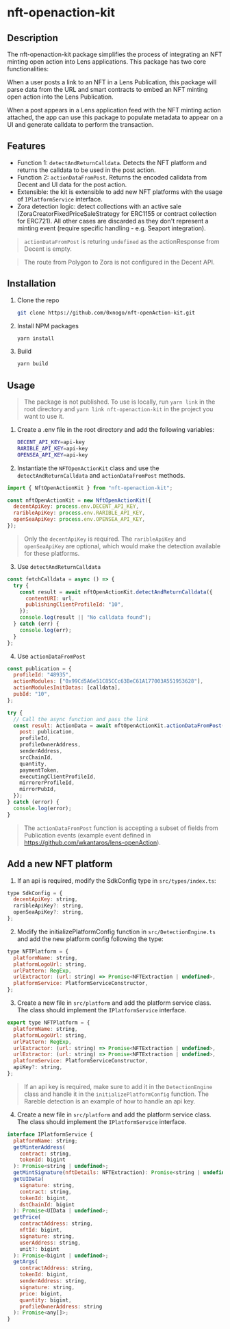 # nft-openaction-kit

## Description

The nft-openaction-kit package simplifies the process of integrating an NFT minting open action into Lens applications. This package has two core functionalities:

When a user posts a link to an NFT in a Lens Publication, this package will parse data from the URL and smart contracts to embed an NFT minting open action into the Lens Publication.

When a post appears in a Lens application feed with the NFT minting action attached, the app can use this package to populate metadata to appear on a UI and generate calldata to perform the transaction.

## Features

- Function 1: `detectAndReturnCalldata`. Detects the NFT platform and returns the calldata to be used in the post action.
- Function 2: `actionDataFromPost`. Returns the encoded calldata from Decent and UI data for the post action.
- Extensible: the kit is extensible to add new NFT platforms with the usage of `IPlatformService` interface.
- Zora detection logic: detect collections with an active sale (ZoraCreatorFixedPriceSaleStrategy for ERC1155 or contract collection for ERC721). All other cases are discarded as they don't represent a minting event (require specific handling - e.g. Seaport integration).

> `actionDataFromPost` is returing `undefined` as the actionResponse from Decent is empty.

> The route from Polygon to Zora is not configured in the Decent API.

## Installation

1. Clone the repo

   ```sh
   git clone https://github.com/0xnogo/nft-openAction-kit.git
   ```

2. Install NPM packages

   ```sh
   yarn install
   ```

3. Build

   ```sh
   yarn build
   ```

## Usage

> The package is not published. To use is locally, run `yarn link` in the root directory and `yarn link nft-openaction-kit` in the project you want to use it.

1. Create a .env file in the root directory and add the following variables:

   ```sh
   DECENT_API_KEY=api-key
   RARIBLE_API_KEY=api-key
   OPENSEA_API_KEY=api-key
   ```

2. Instantiate the `NFTOpenActionKit` class and use the `detectAndReturnCalldata` and `actionDataFromPost` methods.

```js
import { NftOpenActionKit } from "nft-openaction-kit";

const nftOpenActionKit = new NftOpenActionKit({
  decentApiKey: process.env.DECENT_API_KEY,
  raribleApiKey: process.env.RARIBLE_API_KEY,
  openSeaApiKey: process.env.OPENSEA_API_KEY,
});
```

> Only the `decentApiKey` is required. The `raribleApiKey` and `openSeaApiKey` are optional, which would make the detection available for these platforms.

3. Use `detectAndReturnCalldata`

```js
const fetchCalldata = async () => {
  try {
    const result = await nftOpenActionKit.detectAndReturnCalldata({
      contentURI: url,
      publishingClientProfileId: "10",
    });
    console.log(result || "No calldata found");
  } catch (err) {
    console.log(err);
  }
};
```

4. Use `actionDataFromPost`

```js
const publication = {
  profileId: "48935",
  actionModules: ["0x99Cd5A6e51C85CCc63BeC61A177003A551953628"],
  actionModulesInitDatas: [calldata],
  pubId: "10",
};

try {
  // Call the async function and pass the link
  const result: ActionData = await nftOpenActionKit.actionDataFromPost({
    post: publication,
    profileId,
    profileOwnerAddress,
    senderAddress,
    srcChainId,
    quantity,
    paymentToken,
    executingClientProfileId,
    mirrorerProfileId,
    mirrorPubId,
  });
} catch (error) {
  console.log(error);
}
```

> The `actionDataFromPost` function is accepting a subset of fields from Publication events (example event defined in <https://github.com/wkantaros/lens-openAction>).

## Add a new NFT platform

1. If an api is required, modify the SdkConfig type in `src/types/index.ts`:

```js
type SdkConfig = {
  decentApiKey: string,
  raribleApiKey?: string,
  openSeaApiKey?: string,
};
```

2. Modify the initializePlatformConfig function in `src/DetectionEngine.ts` and add the new platform config following the type:

```js
type NFTPlatform = {
  platformName: string,
  platformLogoUrl: string,
  urlPattern: RegExp,
  urlExtractor: (url: string) => Promise<NFTExtraction | undefined>,
  platformService: PlatformServiceConstructor,
};
```

3. Create a new file in `src/platform` and add the platform service class. The class should implement the `IPlatformService` interface.

```js
export type NFTPlatform = {
  platformName: string,
  platformLogoUrl: string,
  urlPattern: RegExp,
  urlExtractor: (url: string) => Promise<NFTExtraction | undefined>,
  urlExtractor: (url: string) => Promise<NFTExtraction | undefined>,
  platformService: PlatformServiceConstructor,
  apiKey?: string,
};
```

> If an api key is required, make sure to add it in the `DetectionEngine` class and handle it in the `initializePlatformConfig` function. The Rareble detection is an example of how to handle an api key.

4. Create a new file in `src/platform` and add the platform service class. The class should implement the `IPlatformService` interface.

```js
interface IPlatformService {
  platformName: string;
  getMinterAddress(
    contract: string,
    tokenId: bigint
  ): Promise<string | undefined>;
  getMintSignature(nftDetails: NFTExtraction): Promise<string | undefined>;
  getUIData(
    signature: string,
    contract: string,
    tokenId: bigint,
    dstChainId: bigint
  ): Promise<UIData | undefined>;
  getPrice(
    contractAddress: string,
    nftId: bigint,
    signature: string,
    userAddress: string,
    unit?: bigint
  ): Promise<bigint | undefined>;
  getArgs(
    contractAddress: string,
    tokenId: bigint,
    senderAddress: string,
    signature: string,
    price: bigint,
    quantity: bigint,
    profileOwnerAddress: string
  ): Promise<any[]>;
}
```

